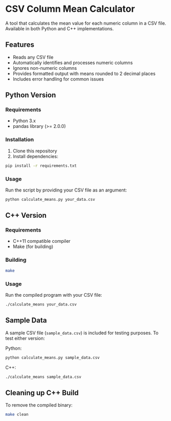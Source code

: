 # CSV Column Mean Calculator

A tool that calculates the mean value for each numeric column in a CSV file. Available in both Python and C++ implementations.

## Features
- Reads any CSV file
- Automatically identifies and processes numeric columns
- Ignores non-numeric columns
- Provides formatted output with means rounded to 2 decimal places
- Includes error handling for common issues

## Python Version

### Requirements
- Python 3.x
- pandas library (>= 2.0.0)

### Installation
1. Clone this repository
2. Install dependencies:
```bash
pip install -r requirements.txt
```

### Usage
Run the script by providing your CSV file as an argument:
```bash
python calculate_means.py your_data.csv
```

## C++ Version

### Requirements
- C++11 compatible compiler
- Make (for building)

### Building
```bash
make
```

### Usage
Run the compiled program with your CSV file:
```bash
./calculate_means your_data.csv
```

## Sample Data
A sample CSV file (`sample_data.csv`) is included for testing purposes. To test either version:

Python:
```bash
python calculate_means.py sample_data.csv
```

C++:
```bash
./calculate_means sample_data.csv
```

## Cleaning up C++ Build
To remove the compiled binary:
```bash
make clean
```